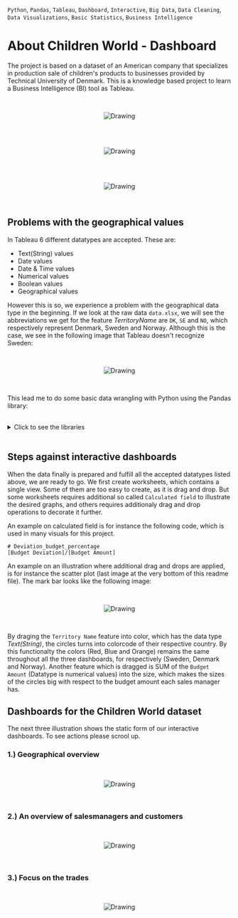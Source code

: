 `Python`, `Pandas`, `Tableau`, `Dashboard`, `Interactive`, `Big Data`, `Data Cleaning`, `Data Visualizations`, `Basic Statistics`, `Business Intelligence`

# About Children World - Dashboard
The project is based on a dataset of an American company that specializes in production sale of children's products to businesses 
provided by Technical University of Denmark. This is a knowledge based project to learn a Business Intelligence (BI) tool as Tableau. 

<br>
<p align="center"> <img src="./git_image/geographical_to_convert.gif" alt="Drawing"/> </p>
<br>

<br>
<p align="center"> <img src="./git_image/manager_and_customer_overview.gif" alt="Drawing"/> </p>
<br>

<br>
<p align="center"> <img src="./git_image/focus_on_trades.gif" alt="Drawing"/> </p>
<br>




## Problems with the geographical values

In Tableau 6 different datatypes are accepted. These are:
- Text(String) values 
- Date values
- Date & Time values
- Numerical values
- Boolean values
- Geographical values

However this is so, we experience a problem with the geographical data type in the beginning. If we look at the raw data `data.xlsx`, we will see 
the abbreviations we get for the feature *TerritoryName* are `DK`, `SE` and `NO`, which respectively represent Denmark, Sweden and Norway. Although
this is the case, we see in the following image that Tableau doesn't recognize Sweden:

<br>
<p align="center"> <img src="./git_image/raw_country_name_problem.png" alt="Drawing"/> </p>
<br>

This lead me to do some basic data wrangling with Python using the Pandas library:

<br>

<details>
<summary>Click to see the libraries</summary>

```python
# Import relevant library
import pandas as pd

# Load the raw data
df = pd.read_excel('data.xlsx')

# Correcting from abbreviation to full country name. To make tableau understand it.
df.loc[df['TerritoryName'] == "SE", 'TerritoryName'] = "Sweden"
df.loc[df['TerritoryName'] == "DK", 'TerritoryName'] = "Denmark"
df.loc[df['TerritoryName'] == "NO", 'TerritoryName'] = "Norway"

# Outputing the corrected dataframe as excel file
df.to_excel("cleaned_data.xlsx")  
```

</details>

<br>

## Steps against interactive dashboards

When the data finally is prepared and fulfill all the accepted datatypes listed above, we are ready to go. We first create worksheets, which contains a single view. Some of them are too easy to create, as it is drag and drop. But some worksheets requires additional so called `Calculated field` to illustrate the desired graphs, and others requires additionaly drag and drop operations to decorate it further. 

An example on calculated field is for instance the following code, which is used in many visuals for this project. 

```
# Deviation_budget_percentage
[Budget Deviation]/[Budget Amount]
```

An example on an illustration where additional drag and drops are applied, is for instance the scatter plot (last image at the very bottom of this readme file). The mark bar looks like the following image:

<br>
<p align="center"> <img src="./git_image/additional_drag_drop.png" alt="Drawing"/> </p>
<br>

By draging the `Territory Name` feature into color, which has the data type *Text(String)*, the circles turns into colorcode of their respective country. By this functionalty the colors (Red, Blue and Orange) remains the same throughout all the three dashboards, for respectively (Sweden, Denmark and Norway). Another feature which is dragged is SUM of the `Budget Amount` (Datatype is numerical values) into the size, which makes the sizes of the circles big with respect to the budget amount each sales manager has.  



## Dashboards for the Children World dataset

The next three illustration shows the static form of our interactive dashboards. To see actions please scrool up.


### 1.) Geographical overview

<br>
<p align="center"> <img src="./git_image/geographical_overview.png" alt="Drawing"/> </p>
<br>

### 2.) An overview of salesmanagers and customers

<br>
<p align="center"> <img src="./git_image/manager_and_customer_overview.png" alt="Drawing"/> </p>
<br>


### 3.) Focus on the trades 

<br>
<p align="center"> <img src="./git_image/focus_on_trades.png" alt="Drawing"/> </p>
<br>










